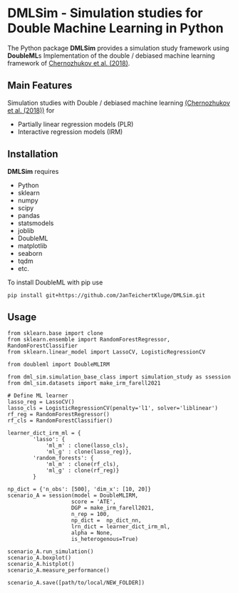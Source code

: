 # DMLSim - Simulation studies for Double Machine Learning in Python

The Python package **DMLSim** provides a simulation study framework using **DoubleML**s Implementation of the double / debiased machine learning framework of
[Chernozhukov et al. (2018)](https://doi.org/10.1111/ectj.12097).

## Main Features

Simulation studies with Double / debiased machine learning [(Chernozhukov et al. (2018))](https://doi.org/10.1111/ectj.12097) for 

- Partially linear regression models (PLR)
- Interactive regression models (IRM)

## Installation

**DMLSim** requires

- Python
- sklearn
- numpy
- scipy
- pandas
- statsmodels
- joblib
- DoubleML
- matplotlib
- seaborn
- tqdm
- etc.

To install DoubleML with pip use

```
pip install git+https://github.com/JanTeichertKluge/DMLSim.git
```

## Usage

```
from sklearn.base import clone
from sklearn.ensemble import RandomForestRegressor, RandomForestClassifier
from sklearn.linear_model import LassoCV, LogisticRegressionCV

from doubleml import DoubleMLIRM

from dml_sim.simulation_base_class import simulation_study as ssession
from dml_sim.datasets import make_irm_farell2021

# Define ML learner
lasso_reg = LassoCV()
lasso_cls = LogisticRegressionCV(penalty='l1', solver='liblinear')
rf_reg = RandomForestRegressor()
rf_cls = RandomForestClassifier()

learner_dict_irm_ml = {
        'lasso': {
            'ml_m' : clone(lasso_cls),
            'ml_g' : clone(lasso_reg)},
        'random_forests': {
            'ml_m' : clone(rf_cls),
            'ml_g' : clone(rf_reg)}
        }

np_dict = {'n_obs': [500], 'dim_x': [10, 20]}
scenario_A = session(model = DoubleMLIRM, 
                    score = 'ATE',
                    DGP = make_irm_farell2021, 
                    n_rep = 100,
                    np_dict =  np_dict_nn, 
                    lrn_dict = learner_dict_irm_ml, 
                    alpha = None,
                    is_heterogenous=True)

scenario_A.run_simulation()
scenario_A.boxplot()
scenario_A.histplot()
scenario_A.measure_performance()

scenario_A.save([path/to/local/NEW_FOLDER])
```
